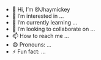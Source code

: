 - 👋 Hi, I’m @Jhaymickey
- 👀 I’m interested in ...
- 🌱 I’m currently learning ...
- 💞️ I’m looking to collaborate on ...
- 📫 How to reach me ...
- 😄 Pronouns: ...
- ⚡ Fun fact: ...

<!---
Jhaymickey/Jhaymickey is a ✨ special ✨ repository because its `README.md` (this file) appears on your GitHub profile.
You can click the Preview link to take a look at your changes.
--->
